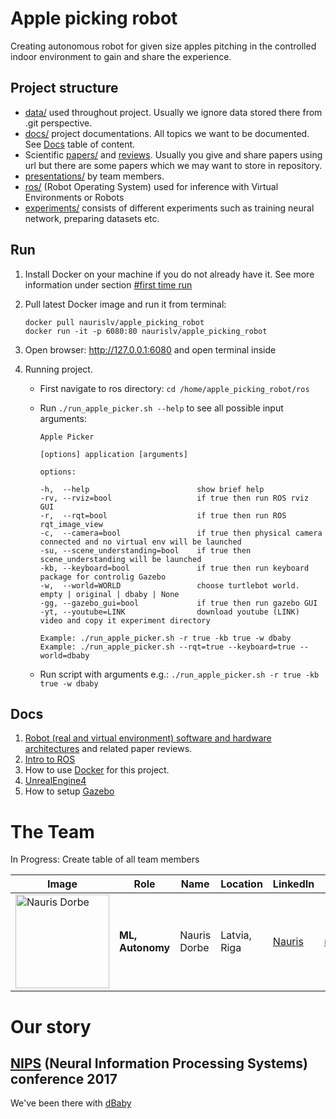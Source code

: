 # Apple picking robot

Creating autonomous robot for given size apples pitching in the controlled indoor environment to gain and share the experience.

## Project structure

* [data/](data/) used throughout project. Usually we ignore data stored there from .git perspective.
* [docs/](docs/) project documentations. All topics we want to be documented. See [Docs](#docs) table of content.
* Scientific [papers/](papers/) and [reviews](papers/PaperReview.md). Usually you give and share papers using url but there are some papers which we may want to store in repository.
* [presentations/](presentations/) by team members.
* [ros/](ros/) (Robot Operating System) used for inference with Virtual Environments or Robots
* [experiments/](experiments/) consists of different experiments such as training neural network, preparing datasets etc.

## Run

1. Install Docker on your machine if you do not already have it. See more information under section [#first time run](docs/Docker.md)
2. Pull latest Docker image and run it from terminal:

   ```
   docker pull naurislv/apple_picking_robot
   docker run -it -p 6080:80 naurislv/apple_picking_robot
   ```

3. Open browser: http://127.0.0.1:6080 and open terminal inside
2. Running project.
    * First navigate to ros directory: `cd /home/apple_picking_robot/ros`
    * Run `./run_apple_picker.sh --help` to see all possible input arguments:

       ```
       Apple Picker

       [options] application [arguments]

       options:

       -h,  --help                        show brief help
       -rv, --rviz=bool                   if true then run ROS rviz GUI
       -r,  --rqt=bool                    if true then run ROS rqt_image_view
       -c,  --camera=bool                 if true then physical camera connected and no virtual env will be launched
       -su, --scene_understanding=bool    if true then scene_understanding will be launched
       -kb, --keyboard=bool               if true then run keyboard package for controlig Gazebo
       -w,  --world=WORLD                 choose turtlebot world. empty | original | dbaby | None
       -gg, --gazebo_gui=bool             if true then run gazebo GUI
       -yt, --youtube=LINK                download youtube (LINK) video and copy it experiment directory

       Example: ./run_apple_picker.sh -r true -kb true -w dbaby
       Example: ./run_apple_picker.sh --rqt=true --keyboard=true --world=dbaby
       ```
    * Run script with arguments e.g.: `./run_apple_picker.sh -r true -kb true -w dbaby`

## Docs

1. [Robot (real and virtual environment) software and hardware architectures](docs/ArchitectureProposal.md) and related paper reviews.
2. [Intro to ROS](docs/ROS.md)
3. How to use [Docker](docs/Docker.md) for this project.
4. [UnrealEngine4](docs/UnrealEngine4.md)
5. How to setup [Gazebo](docs/Gazebo.md)

# The Team

In Progress: Create table of all team members

|     Image              |     Role      |      Name      |    Location   | LinkedIn    |     email   |
|------------------------|---------------|----------------|---------------|-------------|-------------|
| <img src="./images/nauris_dorbe.jpg" alt="Nauris Dorbe" width="150" height="150"> |__ML, Autonomy__| Nauris Dorbe | Latvia, Riga | [Nauris](https://www.linkedin.com/in/naurisdorbe) | <naurisdorbe@gmail.com> |

# Our story

## [NIPS](https://nips.cc/) (Neural Information Processing Systems) conference 2017

We've been there with [dBaby](https://github.com/LUMII-AILab/dBaby)
